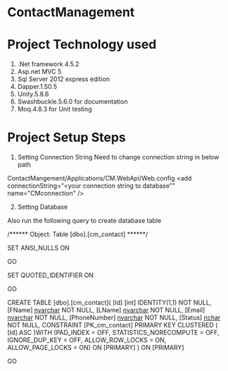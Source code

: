 # ContactManagement


# Project Technology used
1) .Net framework 4.5.2
2) Asp.net MVC 5
3) Sql Server 2012 express edition
4) Dapper.1.50.5
5) Unity.5.8.6
6) Swashbuckle.5.6.0 for documentation
7) Moq.4.8.3 for Unit testing


# Project Setup Steps
1) Setting Connection String
Need to change connection string in below path

ContactMangement/Applications/CM.WebApi/Web.config 
 <connectionStrings>
    <add connectionString="<your connection string to database"" name="CMconnection" />
 </connectionStrings>


2) Setting Database

Also run the following query to create database table

/****** Object:  Table [dbo].[cm_contact]  ******/

SET ANSI_NULLS ON

GO

SET QUOTED_IDENTIFIER ON

GO

CREATE TABLE [dbo].[cm_contact](
	[Id] [int] IDENTITY(1,1) NOT NULL,
	[FName] [nvarchar](100) NOT NULL,
	[LName] [nvarchar](100) NOT NULL,
	[Email] [nvarchar](50) NOT NULL,
	[PhoneNumber] [nvarchar](50) NOT NULL,
	[Status] [nchar](1) NOT NULL,
 CONSTRAINT [PK_cm_contact] PRIMARY KEY CLUSTERED 
(
	[Id] ASC
)WITH (PAD_INDEX = OFF, STATISTICS_NORECOMPUTE = OFF, IGNORE_DUP_KEY = OFF, ALLOW_ROW_LOCKS = ON, ALLOW_PAGE_LOCKS = ON) ON [PRIMARY]
) ON [PRIMARY]

GO


